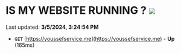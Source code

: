 # IS MY WEBSITE RUNNING ? [![](https://img.shields.io/static/v1?label=Sponsor&message=%E2%9D%A4&logo=GitHub&color=%23fe8e86)](https://github.com/sponsors/<username>)

Last updated: **3/5/2024, 3:24:54 PM**

- `GET` [https://youssefservice.me](https://youssefservice.me) - **Up** (165ms)
